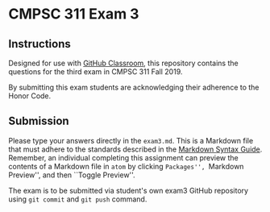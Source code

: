# CMPSC 311 Exam 3

## Instructions

Designed for use with [GitHub Classroom](https://classroom.github.com/), this repository
contains the questions for the third exam in CMPSC 311 Fall 2019.

By submitting this exam students are acknowledging their adherence to the Honor Code.

## Submission

Please type your answers directly in the `exam3.md`. This is a Markdown file that must 
adhere to the standards described in the
[Markdown Syntax Guide](https://guides.github.com/features/mastering-markdown/).
Remember, an individual completing this assignment can preview the contents of a
Markdown file in `atom` by clicking ``Packages'', ``Markdown Preview'', and then
``Toggle Preview''.

The exam is to be submitted via student's own exam3 GitHub repository using 
`git commit` and `git push` command. 
